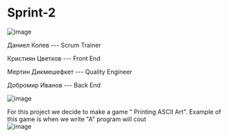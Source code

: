 # Sprint-2



 ![image](https://user-images.githubusercontent.com/63903998/109425158-aeb25700-79ef-11eb-9073-c56d1be93c89.png)

                                              
                                              
                                              
                                              
                                              
 Даниел Колев --- Scrum Trainer
 
 Кристиян Цветков --- Front End
 
 Mертин Дикмешефкет --- Quality Engineer
 
 Добромир Иванов --- Back End







![image](https://user-images.githubusercontent.com/63903998/109425556-73188c80-79f1-11eb-8da5-bd1a78b54980.png)  




For this project we decide to make a game " Printing ASCII Art". Example of this game is when we write "A" program will cout  
![image](https://user-images.githubusercontent.com/63903998/109430986-ba604680-7a0c-11eb-8d45-280a92bd8aa8.png)











